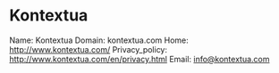 
# Kontextua

Name: Kontextua
Domain: kontextua.com
Home: http://www.kontextua.com/
Privacy_policy: http://www.kontextua.com/en/privacy.html
Email: info@kontextua.com

